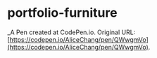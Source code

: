 # portfolio-furniture
 _A Pen created at CodePen.io. Original URL: [https://codepen.io/AliceChang/pen/QWwgmVo](https://codepen.io/AliceChang/pen/QWwgmVo).

 